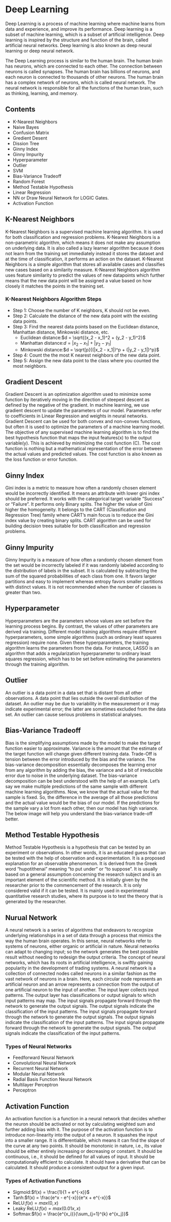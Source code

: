 # Deep Learning
Deep Learning is a process of machine learning where machine learns from data and experience, and improve its performance. Deep learning is a subset of machine learning, which is a subset of artificial intelligence. Deep learning is inspired by the structure and function of the brain, called artificial neural networks. Deep learning is also known as deep neural learning or deep neural network.

The Deep Learning process is similar to the human brain. The human brain has neurons, which are connected to each other. The connection between neurons is called synapses. The human brain has billions of neurons, and each neuron is connected to thousands of other neurons. The human brain has a complex network of neurons, which is called neural network. The neural network is responsible for all the functions of the human brain, such as thinking, learning, and memory.

## Contents
- K-Nearest Neighbors
- Naive Bayes
- Confusion Matrix
- Gredient Desent
- Dission Tree
- Ginny Index
- Ginny Impurity
- Hyperparameter
- Outlier
- SVM
- Bias-Variance Tradeoff
- Random Forest
- Method Testable Hypothesis
- Linear Regression
- NN or Draw Neural Network for LOGIC Gates.
- Activation Function

## K-Nearest Neighbors
K-Nearest Neighbors is a supervised machine learning algorithm. It is used for both classification and regression problems. K-Nearest Neighbors is a non-parametric algorithm, which means it does not make any assumption on underlying data. It is also called a lazy learner algorithm because it does not learn from the training set immediately instead it stores the dataset and at the time of classification, it performs an action on the dataset. K-Nearest Neighbors is a simple algorithm that stores all available cases and classifies new cases based on a similarity measure. K-Nearest Neighbors algorithm uses feature similarity to predict the values of new datapoints which further means that the new data point will be assigned a value based on how closely it matches the points in the training set.

### K-Nearest Neighbors Algorithm Steps
- Step 1: Choose the number of K neighbors, K should not be even.
- Step 2: Calculate the distance of the new data point with the existing data points.
- Step 3: Find the nearest data points based on the Euclidean distance, Manhattan distance, Minkowski distance, etc.
    - Euclidean distance:$d = \sqrt{(x_2 - x_1)^2 + (y_2 - y_1)^2}$
    - Manhattan distance:$d = |x_2 - x_1| + |y_2 - y_1|$
    - Minkowski distance:$d = \sqrt[p]{(|x_2 - x_1|)^p + (|y_2 - y_1|)^p}$
- Step 4: Count the the most K nearest neighbors of the new data point.
- Step 5: Assign the new data point to the class where you counted the most neighbors.

## Gradient Descent
Gradient Descent is an optimization algorithm used to minimize some function by iteratively moving in the direction of steepest descent as defined by the negative of the gradient. In machine learning, we use gradient descent to update the parameters of our model. Parameters refer to coefficients in Linear Regression and weights in neural networks. Gradient Descent can be used for both convex and non-convex functions, but often it is used to optimize the parameters of a machine learning model. The objective of any supervised machine learning algorithm is to find the best hypothesis function that maps the input features(x) to the output variable(y). This is achieved by minimizing the cost function (C). The cost function is nothing but a mathematical representation of the error between the actual values and predicted values. The cost function is also known as the loss function or error function.

## Ginny Index
Gini index is a metric to measure how often a randomly chosen element would be incorrectly identified. It means an attribute with lower gini index should be preferred. It works with the categorical target variable “Success” or “Failure”. It performs only Binary splits. The higher the value of Gini higher the homogeneity. It belongs to the CART (Classification and Regression Tree) family where CART’s main focus is to reduce the Gini index value by creating binary splits. CART algorithm can be used for building decision trees suitable for both classification and regression problems.

## Ginny Impurity
Ginny Impurity is a measure of how often a randomly chosen element from the set would be incorrectly labeled if it was randomly labeled according to the distribution of labels in the subset. It is calculated by subtracting the sum of the squared probabilities of each class from one. It favors larger partitions and easy to implement whereas entropy favors smaller partitions with distinct values. It is not recommended when the number of classes is greater than two.

## Hyperparameter
Hyperparameters are the parameters whose values are set before the learning process begins. By contrast, the values of other parameters are derived via training. Different model training algorithms require different hyperparameters, some simple algorithms (such as ordinary least squares regression) require none. Given these hyperparameters, the training algorithm learns the parameters from the data. For instance, LASSO is an algorithm that adds a regularization hyperparameter to ordinary least squares regression, which has to be set before estimating the parameters through the training algorithm.

## Outlier
An outlier is a data point in a data set that is distant from all other observations. A data point that lies outside the overall distribution of the dataset. An outlier may be due to variability in the measurement or it may indicate experimental error; the latter are sometimes excluded from the data set. An outlier can cause serious problems in statistical analyses.

## Bias-Variance Tradeoff
Bias is the simplifying assumptions made by the model to make the target function easier to approximate. Variance is the amount that the estimate of the target function will change given different training data. Trade-Off is tension between the error introduced by the bias and the variance. The bias-variance decomposition essentially decomposes the learning error from any algorithm by adding the bias, the variance and a bit of irreducible error due to noise in the underlying dataset. The bias-variance decomposition can be best understood with the help of an example. Let’s say we make multiple predictions of the same sample with different machine learning algorithms. Now, we know that the actual value for that sample is fixed. So, the difference in the average of all those predictions and the actual value would be the bias of our model. If the predictions for the sample vary a lot from each other, then our model has high variance. The below image will help you understand the bias-variance trade-off better.

## Method Testable Hypothesis
Method Testable Hypothesis is a hypothesis that can be tested by an experiment or observations. In other words, it is an educated guess that can be tested with the help of observation and experimentation. It is a proposed explanation for an observable phenomenon. It is derived from the Greek word “hupotithenai” meaning “to put under” or “to suppose”. It is usually based on a general assumption concerning the research subject and is an important element of the scientific method. It is initially given by the researcher prior to the commencement of the research. It is only considered valid if it can be tested. It is mainly used in experimental quantitative research studies, where its purpose is to test the theory that is generated by the researcher.

## Nurual Network
A neural network is a series of algorithms that endeavors to recognize underlying relationships in a set of data through a process that mimics the way the human brain operates. In this sense, neural networks refer to systems of neurons, either organic or artificial in nature. Neural networks can adapt to changing input; so the network generates the best possible result without needing to redesign the output criteria. The concept of neural networks, which has its roots in artificial intelligence, is swiftly gaining popularity in the development of trading systems. A neural network is a collection of connected nodes called neurons in a similar fashion as the vast network of neurons in a brain. Here, each circular node represents an artificial neuron and an arrow represents a connection from the output of one artificial neuron to the input of another. The input layer collects input patterns. The output layer has classifications or output signals to which input patterns may map. The input signals propagate forward through the network to generate the output signals. The output signals indicate the classification of the input patterns. The input signals propagate forward through the network to generate the output signals. The output signals indicate the classification of the input patterns. The input signals propagate forward through the network to generate the output signals. The output signals indicate the classification of the input patterns.

### Types of Neural Networks
- Feedforward Neural Network
- Convolutional Neural Network
- Recurrent Neural Network
- Modular Neural Network
- Radial Basis Function Neural Network
- Multilayer Perceptron
- Perceptron

## Activation Function
An activation function is a function in a neural network that decides whether the neuron should be activated or not by calculating weighted sum and further adding bias with it. The purpose of the activation function is to introduce non-linearity into the output of a neuron. It squashes the input into a smaller range. It is differentiable, which means it can find the slope of the curve at any two points. It should be monotonic in nature, i.e., its value should be either entirely increasing or decreasing or constant. It should be continuous, i.e., it should be defined for all values of input. It should be computationally efficient to calculate. It should have a derivative that can be calculated. It should produce a consistent output for a given input.

### Types of Activation Functions
- Sigmoid:$f(x) = \frac{1}{1 + e^{-x}}$
- Tanh:$f(x) = \frac{e^x - e^{-x}}{e^x + e^{-x}}$
- ReLU:$f(x) = max(0, x)$
- Leaky ReLU:$f(x) = max(0.01x, x)$
- Softmax:$f(x) = \frac{e^{x_i}}{\sum_{j=1}^{k} e^{x_j}}$
